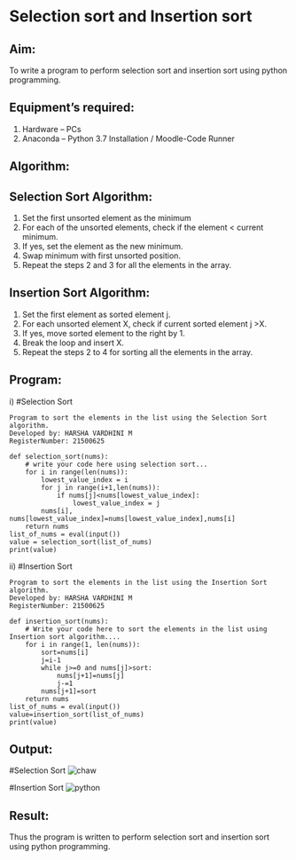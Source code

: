 
# Selection sort and Insertion sort
## Aim:
To write a program to perform selection sort and insertion sort using python programming.
## Equipment’s required:
1.	Hardware – PCs
2.	Anaconda – Python 3.7 Installation / Moodle-Code Runner
## Algorithm:
## Selection Sort Algorithm:
1.	Set the first unsorted element as the minimum
2.	For each of the unsorted elements, check if the element < current minimum.
3.	If yes, set the element as the new minimum.
4.	Swap minimum with first unsorted position.
5.	Repeat the steps 2 and 3 for all the elements in the array.
## Insertion Sort Algorithm:
1.	Set the first element as sorted element j.
2.	For each unsorted element X, check if current sorted element j >X.
3.	If yes, move sorted element to the right by 1.
4.	Break the loop and insert X.
5.	Repeat the steps 2 to 4 for sorting all the elements in the array.
## Program:
i)	#Selection Sort
```
Program to sort the elements in the list using the Selection Sort algorithm.
Developed by: HARSHA VARDHINI M
RegisterNumber: 21500625

def selection_sort(nums):
    # write your code here using selection sort...
    for i in range(len(nums)):
        lowest_value_index = i
        for j in range(i+1,len(nums)):
            if nums[j]<nums[lowest_value_index]:
                lowest_value_index = j
        nums[i], nums[lowest_value_index]=nums[lowest_value_index],nums[i]
    return nums
list_of_nums = eval(input())
value = selection_sort(list_of_nums)
print(value)
```
ii)	#Insertion Sort
```
Program to sort the elements in the list using the Insertion Sort algorithm.
Developed by: HARSHA VARDHINI M
RegisterNumber: 21500625

def insertion_sort(nums):
    # Write your code here to sort the elements in the list using Insertion sort algorithm....
    for i in range(1, len(nums)):
        sort=nums[i]
        j=i-1
        while j>=0 and nums[j]>sort:
            nums[j+1]=nums[j]
            j-=1
        nums[j+1]=sort
    return nums
list_of_nums = eval(input())
value=insertion_sort(list_of_nums)
print(value)
```

## Output:
#Selection Sort
![chaw](har.png)

#Insertion Sort
![python](harr.png)

## Result:
Thus the program is written to perform selection sort and insertion sort using python programming.
